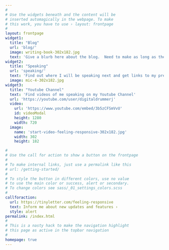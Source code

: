 ```yaml
---
#
# Use the widgets beneath and the content will be
# inserted automagically in the webpage. To make
# this work, you have to use › layout: frontpage
#
layout: frontpage
widget1:
  title: "Blog"
  url: 'blog/'
  image: writing-book-302x182.jpg
  text: 'Give a blurb here about the blog.  Need to make as long as the 2nd and 3rd widget'
widget2:
  title: "Speaking"
  url: 'speaking/'
  text: 'Find out where I will be speaking next and get links to my presentation/demo material.'
  image: mic-4-302x182.jpg
widget3:
  title: "Youtube Channel"
  text: 'Find videos of me speaking on my Youtube Channel'
  url: 'https://youtube.com/user/digitaldrummerj'
  video:
    url: 'https://www.youtube.com/embed/3b5zCFSmVvU'
    id: videoModal
    height: 1280
    width: 720
  image:
    name: 'start-video-feeling-responsive-302x182.jpg'
    width: 302
    height: 182

#
# Use the call for action to show a button on the frontpage
#
# To make internal links, just use a permalink like this
# url: /getting-started/
#
# To style the button in different colors, use no value
# to use the main color or success, alert or secondary.
# To change colors see sass/_01_settings_colors.scss
#
callforaction:
  url: https://tinyletter.com/feeling-responsive
  text: Inform me about new updates and features ›
  style: alert
permalink: /index.html
#
# This is a nasty hack to make the navigation highlight
# this page as active in the topbar navigation
#
homepage: true
---
```


